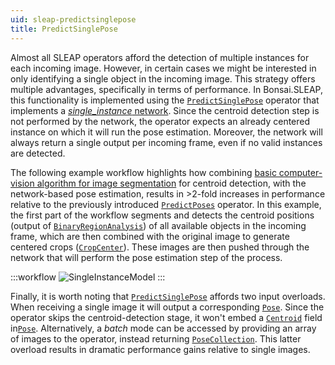 ```yaml
---
uid: sleap-predictsinglepose
title: PredictSinglePose
---
```


Almost all SLEAP operators afford the detection of multiple instances for each incoming image. However, in certain cases we might be interested in only identifying a single object in the incoming image. This strategy offers multiple advantages, specifically in terms of performance. In Bonsai.SLEAP, this functionality is implemented using the [`PredictSinglePose`](xref:Bonsai.Sleap.PredictSinglePose) operator that implements a [*single_instance* network](https://sleap.ai/api/sleap.nn.config.model.html?highlight=centered%20instanc#sleap.nn.config.model.CenteredInstanceConfmapsHeadConfig). Since the centroid detection step is not performed by the network, the operator expects an already centered instance on which it will run the pose estimation. Moreover, the network will always return a single output per incoming frame, even if no valid instances are detected.

The following example workflow highlights how combining [basic computer-vision algorithm for image segmentation](https://circuitdigest.com/tutorial/image-segmentation-using-opencv#:~:text=Image%20segmentation%20is%20a%20process,the%20parts%20of%20an%20image.) for centroid detection, with the network-based pose estimation, results in >2-fold increases in performance relative to the previously introduced [`PredictPoses`](xref:Bonsai.Sleap.PredictPoses) operator. In this example, the first part of the workflow segments and detects the centroid positions (output of [`BinaryRegionAnalysis`](xref:Bonsai.Vision.BinaryRegionAnalysis)) of all available objects in the incoming frame, which are then combined with the original image to generate centered crops ([`CropCenter`](xref:Bonsai.Vision.CropCenter)). These images are then pushed through the network that will perform the pose estimation step of the process.

:::workflow
![SingleInstanceModel](~/workflows/SingleInstanceModel.bonsai)
:::

Finally, it is worth noting that [`PredictSinglePose`](xref:Bonsai.Sleap.PredictSinglePose) affords two input overloads. When receiving a single image it will output a corresponding [`Pose`](xref:Bonsai.Sleap.Pose). Since the operator skips the centroid-detection stage, it won't embed a [`Centroid`](xref:Bonsai.Sleap.Centroid) field in[`Pose`](xref:Bonsai.Sleap.Pose). Alternatively, a *batch* mode can be accessed by providing an array of images to the operator, instead returning [`PoseCollection`](xref:Bonsai.Sleap.PoseCollection). This latter overload results in dramatic performance gains relative to single images.
